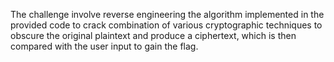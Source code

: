 The challenge involve reverse engineering the algorithm implemented in the provided code to crack combination of various cryptographic techniques to obscure the original plaintext and produce a ciphertext, which is then compared with the user input to gain the flag.
